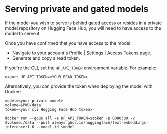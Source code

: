 <!--Copyright 2023 The HuggingFace Team. All rights reserved.

Licensed under the Apache License, Version 2.0 (the "License"); you may not use this file except in compliance with
the License. You may obtain a copy of the License at

http://www.apache.org/licenses/LICENSE-2.0

Unless required by applicable law or agreed to in writing, software distributed under the License is distributed on
an "AS IS" BASIS, WITHOUT WARRANTIES OR CONDITIONS OF ANY KIND, either express or implied. See the License for the
specific language governing permissions and limitations under the License.

⚠️ Note that this file is in Markdown but contain specific syntax for our doc-builder (similar to MDX) that may not be
rendered properly in your Markdown viewer.

-->

# Serving private and gated models

If the model you wish to serve is behind gated access or resides in a private model repository on Hugging Face Hub,
you will need to have access to the model to serve it.

Once you have confirmed that you have access to the model:

- Navigate to your account's [Profile | Settings | Access Tokens page](https://huggingface.co/settings/tokens).
- Generate and copy a read token.

If you're the CLI, set the `HF_API_TOKEN` environment variable. For example:

```shell
export HF_API_TOKEN=<YOUR READ TOKEN>
```

Alternatively, you can provide the token when deploying the model with Docker:

```shell
model=<your private model>
volume=$PWD/data
token=<your cli Hugging Face Hub token>

docker run --gpus all -e HF_API_TOKEN=$token -p 8080:80 -v $volume:/data --pull always ghcr.io/huggingface/text-embeddings-inference:1.6 --model-id $model
```
